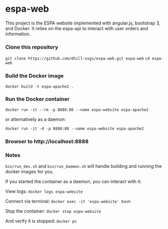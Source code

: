 # espa-web

This project is the ESPA website implemented with angular.js, bootstrap 3, and Docker.  It relies on the espa-api to interact with user orders and information.

### Clone this repository
`git clone https://github.com/dhill-usgs/espa-web.git espa-web`
`cd espa-web`

### Build the Docker image
`docker build -t espa-apache2 .`

### Run the Docker container
`docker run -it --rm -p 8888:80 --name espa-website espa-apache2`

or alternatively as a daemon:

`docker run -it -d -p 8888:80 --name espa-website espa-apache2`

### Browser to http://localhost:8888

### Notes
`bin/run_dev.sh` and `bin/run_daemon.sh` will handle building and running the docker images for you.

If you started the container as a daemon, you can interact with it:

View logs: `docker logs espa-website`

Connect via terminal: `docker exec -it 'espa-website' bash`

Stop the container: `docker stop espa-website`

And verify it is stopped: `docker ps`



